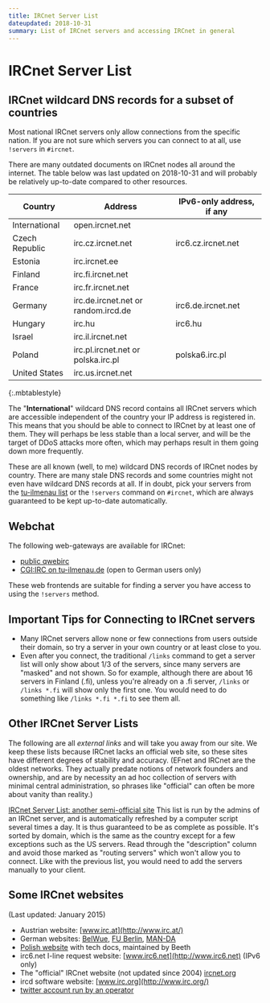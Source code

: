 ```yaml
---
title: IRCnet Server List
dateupdated: 2018-10-31
summary: List of IRCnet servers and accessing IRCnet in general
---
```


# IRCnet Server List

## IRCnet wildcard DNS records for a subset of countries

Most national IRCnet servers only allow connections from the specific nation.
If you are not sure which servers you can connect to at all, use `!servers` in
`#ircnet`.

There are many outdated documents on IRCnet nodes all around the internet. The
table below was last updated on 2018-10-31 and will probably be relatively
up-to-date compared to other resources.

<style>
.mbtablestyle {
    width: 40ex;
    border-collapse: collapse;

    table, td, th {
        border: 1px solid black;
    }
}
</style>

| Country        | Address                             | IPv6-only address, if any |
| -------------  | -------                             | ------------------------- |
| International  | open.ircnet.net                     |                           |
| Czech Republic | irc.cz.ircnet.net                   | irc6.cz.ircnet.net        |
| Estonia        | irc.ircnet.ee                       |                           |
| Finland        | irc.fi.ircnet.net                   |                           |
| France         | irc.fr.ircnet.net                   |                           |
| Germany        | irc.de.ircnet.net or random.ircd.de | irc6.de.ircnet.net        |
| Hungary        | irc.hu                              | irc6.hu                   |
| Israel         | irc.il.ircnet.net                   |                           |
| Poland         | irc.pl.ircnet.net or polska.irc.pl  | polska6.irc.pl            |
| United States  | irc.us.ircnet.net                   |                           |
{:.mbtablestyle}

The "<b>International</b>" wildcard DNS record contains all IRCnet
servers which are accessible independent of the country your IP address is
registered in. This means that you should be able to connect to IRCnet by at
least one of them. They will perhaps be less stable than a local server, and
will be the target of DDoS attacks more often, which may perhaps result in them
going down more frequently.

These are all known (well, to me) wildcard DNS records of IRCnet nodes by
country. There are many stale DNS records and some countries might not even
have wildcard DNS records at all. If in doubt, pick your servers from the
[tu-ilmenau list](http://irc.tu-ilmenau.de/all_servers/) or the `!servers`
command on `#ircnet`, which are always guaranteed to be kept up-to-date
automatically.

## Webchat

The following web-gateways are available for IRCnet:

* [public qwebirc](http://webchat.ircnet.net)
* [CGI:IRC on tu-ilmenau.de](http://irc.tu-ilmenau.de/web-irc/) (open to German users only)

These web frontends are suitable for finding a server you have access to using the `!servers` method.

## Important Tips for Connecting to IRCnet servers

* Many IRCnet servers allow none or few connections from users outside their domain, so try a server in your own country or at least close to you.
* Even after you connect, the traditional `/links` command to get a server list will only show about 1/3 of the servers, since many servers are "masked" and not shown. So for example, although there are about 16 servers in Finland (.fi), unless you're already on a .fi server, `/links` or `/links *.fi` will show only the first one. You would need to do something like `/links *.fi *.fi` to see them all.

## Other IRCnet Server Lists

The following are all *external links* and will take you away from our site. We keep these lists because IRCnet lacks an official web site, so these sites have different degrees of stability and accuracy.
(EFnet and IRCnet are the oldest networks. They actually predate notions of network founders and ownership, and are by necessity an ad hoc collection of servers with minimal central administration, so phrases like "official" can often be more about vanity than reality.)

[IRCnet Server List: another semi-official site](http://irc.tu-ilmenau.de/all_servers/)
This list is run by the admins of an IRCnet server, and is automatically refreshed by a computer script several times a day. It is thus guaranteed to be as complete as possible. It's sorted by domain, which is the same as the country except for a few exceptions such as the US servers. Read through the "description" column and avoid those marked as "routing servers" which won't allow you to connect. Like with the previous list, you would need to add the servers manually to your client.

## Some IRCnet websites

(Last updated: January 2015)

* Austrian website: [www.irc.at](http://www.irc.at/)
* German websites: [BelWue](http://irc.belwue.de), [FU Berlin](http://irc.fu-berlin.de/), [MAN-DA](http://irc.man-da.de/)
* [Polish website](http://www.pl.ircnet.net/) with tech docs, maintained by Beeth
* irc6.net I-line request website: [www.irc6.net](http://www.irc6.net) (IPv6 only)
* The "official" IRCnet website (not updated since 2004) [ircnet.org](http://www.ircnet.org/)
* ircd software website: [www.irc.org](http://www.irc.org/)
* [twitter account run by an operator](https://twitter.com/irc_net)
